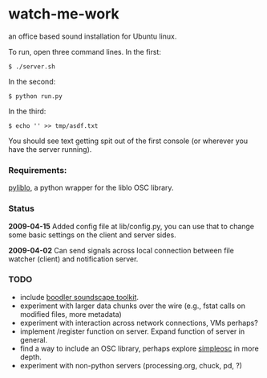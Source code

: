 # watch-me-work

an office based sound installation for Ubuntu linux.

To run, open three command lines. In the first:

    $ ./server.sh

In the second: 

    $ python run.py

In the third:

    $ echo '' >> tmp/asdf.txt

You should see text getting spit out of the first console (or wherever you have the server running).

### Requirements:

[pyliblo][pyliblo], a python wrapper for the liblo OSC library.

### Status

**2009-04-15** Added config file at lib/config.py, you can use that to change some basic settings on the client and server sides.

**2009-04-02** Can send signals across local connection between file watcher (client) and notification server. 

### TODO

* include [boodler soundscape toolkit][boodler].
* experiment with larger data chunks over the wire (e.g., fstat calls on modified files, more metadata)
* experiment with interaction across network connections, VMs perhaps?
* implement /register function on server. Expand function of server in general.
* find a way to include an OSC library, perhaps explore [simpleosc][sosc] in more depth.
* experiment with non-python servers (processing.org, chuck, pd, ?)

[pyliblo]: http://das.nasophon.de/pyliblo/
[boodler]: http://boodler.org/
[sosc]: http://www.ixi-software.net/content/body_backyard_osc.html
